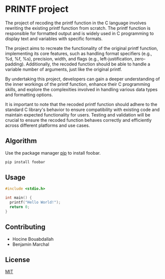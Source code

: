 # PRINTF project

The project of recoding the printf function in the C language involves rewriting the existing printf function from scratch. The printf function is responsible for formatted output and is widely used in C programming to display text and variables with specific formats.

The project aims to recreate the functionality of the original printf function, implementing its core features, such as handling format specifiers (e.g., %d, %f, %s), precision, width, and flags (e.g., left-justification, zero-padding). Additionally, the recoded function should be able to handle a variable number of arguments, just like the original printf.

By undertaking this project, developers can gain a deeper understanding of the inner workings of the printf function, enhance their C programming skills, and explore the complexities involved in handling various data types and formatting options.

It is important to note that the recoded printf function should adhere to the standard C library's behavior to ensure compatibility with existing code and maintain expected functionality for users. Testing and validation will be crucial to ensure the recoded function behaves correctly and efficiently across different platforms and use cases.

## Algorithm

Use the package manager [pip](https://pip.pypa.io/en/stable/) to install foobar.

```bash
pip install foobar
```

## Usage

```c
#include <stdio.h>

int main() {
  printf("Hello World!");
  return 0;
}
```

## Contributing
* Hocine Bouabdallah
* Benjamin Marchal
## License

[MIT](https://choosealicense.com/licenses/mit/)